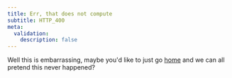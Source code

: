 ```yaml
---
title: Err, that does not compute
subtitle: HTTP_400
meta:
  validation:
    description: false
---
```


Well this is embarrassing, maybe you'd like to just go [home](/) and we can all pretend
this never happened?
